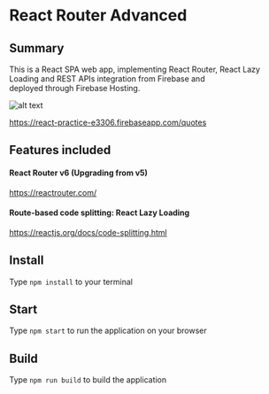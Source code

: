 # React Router Advanced
## Summary
This is a React SPA web app, implementing React Router, React Lazy Loading and REST APIs integration from Firebase and </br>
deployed through Firebase Hosting.</br>

![alt text](https://repository-images.githubusercontent.com/464493539/071a2056-87f4-4a09-b3aa-643dcdd7ba38)

https://react-practice-e3306.firebaseapp.com/quotes

## Features included
#### React Router v6 (Upgrading from v5)
https://reactrouter.com/
#### Route-based code splitting: React Lazy Loading 
https://reactjs.org/docs/code-splitting.html

## Install
Type ```npm install``` to your terminal

## Start
Type ```npm start``` to run the application on your browser

## Build
Type ```npm run build``` to build the application
